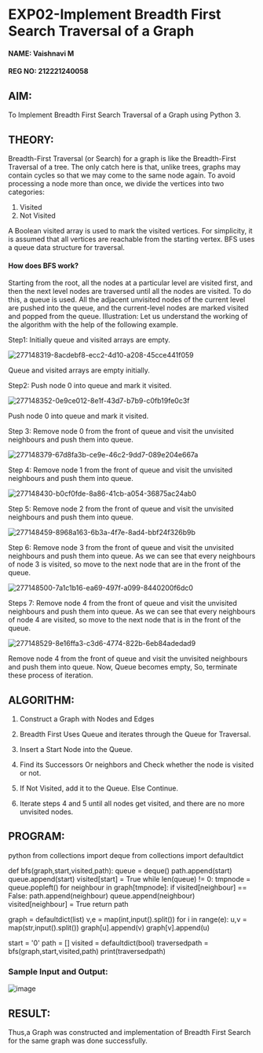 # EXP02-Implement Breadth First Search Traversal of a Graph

#### NAME: Vaishnavi M
#### REG NO: 212221240058

## AIM:
To Implement Breadth First Search Traversal of a Graph using Python 3.

## THEORY:
Breadth-First Traversal (or Search) for a graph is like the Breadth-First Traversal of a tree. The only catch here is that, unlike trees, graphs may contain cycles so that we may come to the same node again. To avoid processing a node more than once, we divide the vertices into two categories:

1. Visited
2. Not Visited
 
A Boolean visited array is used to mark the visited vertices. For simplicity, it is assumed that all vertices are reachable from the starting vertex. BFS uses a queue data structure for traversal.

#### How does BFS work?

Starting from the root, all the nodes at a particular level are visited first, and then the next level nodes are traversed until all the nodes are visited. To do this, a queue is used. All the adjacent unvisited nodes of the current level are pushed into the queue, and the current-level nodes are marked visited and popped from the queue. Illustration: Let us understand the working of the algorithm with the help of the following example. 

Step1: Initially queue and visited arrays are empty.

![277148319-8acdebf8-ecc2-4d10-a208-45cce441f059](https://github.com/Aashima02/AI02-Implement-Breadth-First-Search-Traversal-of-a-Graph/assets/93427086/bc7e54b8-ed95-4762-bd7e-6d4303265889)

Queue and visited arrays are empty initially. 

Step2: Push node 0 into queue and mark it visited.

![277148352-0e9ce012-8e1f-43d7-b7b9-c0fb19fe0c3f](https://github.com/Aashima02/AI02-Implement-Breadth-First-Search-Traversal-of-a-Graph/assets/93427086/d7c35cea-f3ce-4e9e-8807-4a0d0c34ee8f)

Push node 0 into queue and mark it visited. 

Step 3: Remove node 0 from the front of queue and visit the unvisited neighbours and push them into queue.

![277148379-67d8fa3b-ce9e-46c2-9dd7-089e204e667a](https://github.com/Aashima02/AI02-Implement-Breadth-First-Search-Traversal-of-a-Graph/assets/93427086/c057a0f0-1a33-4789-86e3-da486deaf93c)

Step 4: Remove node 1 from the front of queue and visit the unvisited neighbours and push them into queue.

![277148430-b0cf0fde-8a86-41cb-a054-36875ac24ab0](https://github.com/Aashima02/AI02-Implement-Breadth-First-Search-Traversal-of-a-Graph/assets/93427086/ad2896ce-d3c3-4a8e-ba7e-a799d0ebb1a0)

Step 5: Remove node 2 from the front of queue and visit the unvisited neighbours and push them into queue.

![277148459-8968a163-6b3a-4f7e-8ad4-bbf24f326b9b](https://github.com/Aashima02/AI02-Implement-Breadth-First-Search-Traversal-of-a-Graph/assets/93427086/61df203f-6b93-4b00-8351-c2fc0b7205bc)

Step 6: Remove node 3 from the front of queue and visit the unvisited neighbours and push them into queue. As we can see that every neighbours of node 3 is visited, so move to the next node that are in the front of the queue.

![277148500-7a1c1b16-ea69-497f-a099-8440200f6dc0](https://github.com/Aashima02/AI02-Implement-Breadth-First-Search-Traversal-of-a-Graph/assets/93427086/32f86acd-3d39-42e8-b184-3b0e64076810)

Steps 7: Remove node 4 from the front of queue and visit the unvisited neighbours and push them into queue. As we can see that every neighbours of node 4 are visited, so move to the next node that is in the front of the queue.

![277148529-8e16ffa3-c3d6-4774-822b-6eb84adedad9](https://github.com/Aashima02/AI02-Implement-Breadth-First-Search-Traversal-of-a-Graph/assets/93427086/11252c88-c380-4387-a723-f672348fc1a5)

Remove node 4 from the front of queue and visit the unvisited neighbours and push them into queue. Now, Queue becomes empty, So, terminate these process of iteration.

## ALGORITHM:

1. Construct a Graph with Nodes and Edges

2. Breadth First Uses Queue and iterates through the Queue for Traversal.

3. Insert a Start Node into the Queue.

4. Find its Successors Or neighbors and Check whether the node is visited or not.

5. If Not Visited, add it to the Queue. Else Continue.

6. Iterate steps 4 and 5 until all nodes get visited, and there are no more unvisited nodes.

## PROGRAM:
python
from collections import deque
from collections import defaultdict

def bfs(graph,start,visited,path):
    queue = deque()
    path.append(start)
    queue.append(start)
    visited[start] = True
    while len(queue) != 0:
        tmpnode = queue.popleft()
        for neighbour in graph[tmpnode]:
            if visited[neighbour] == False:
                path.append(neighbour)
                queue.append(neighbour)
                visited[neighbour] = True
    return path

graph = defaultdict(list)
v,e = map(int,input().split())
for i in range(e):
    u,v = map(str,input().split())
    graph[u].append(v)
    graph[v].append(u)

start = '0'
path = []
visited = defaultdict(bool)
traversedpath = bfs(graph,start,visited,path)
print(traversedpath)


### Sample Input and Output:

![image](https://github.com/Aashima02/AI02-Implement-Breadth-First-Search-Traversal-of-a-Graph/assets/93427086/37123abe-dcad-4d6c-a676-2d4ae763dcc5)



## RESULT:
Thus,a Graph was constructed and implementation of Breadth First Search for the same graph was done successfully.
